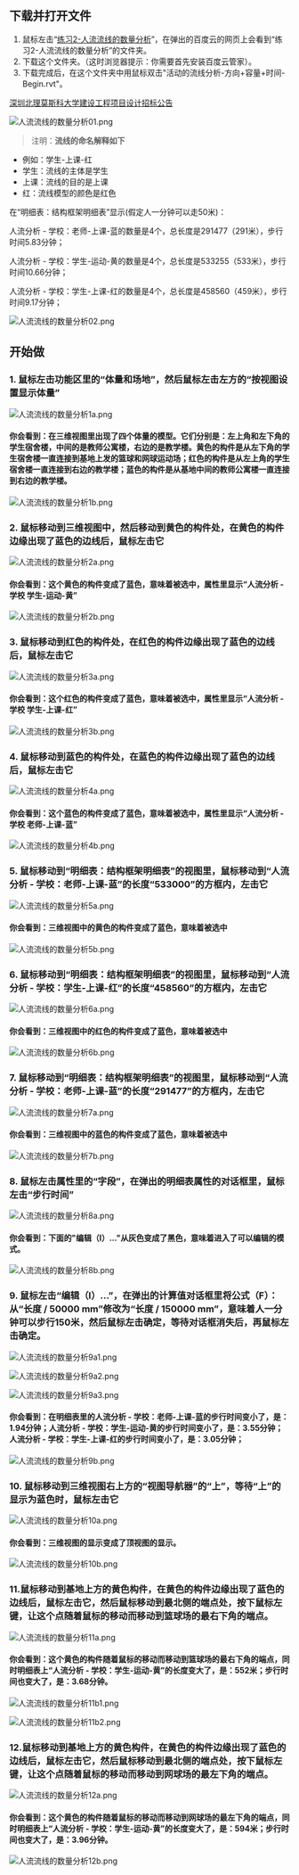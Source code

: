 ## 下载并打开文件

1. 鼠标左击“[练习2-人流流线的数量分析](http://pan.baidu.com/s/1dEbgkXN)”，在弹出的百度云的网页上会看到“练习2-人流流线的数量分析”的文件夹。
2. 下载这个文件夹。（这时浏览器提示：你需要首先安装百度云管家）。
3. 下载完成后，在这个文件夹中用鼠标双击"活动的流线分析-方向+容量+时间-Begin.rvt"。

[深圳北理莫斯科大学建设工程项目设计招标公告](http://www.urcities.com/CallForBid/20150112/14230.html)

![人流流线的数量分析01.png](/images/人流流线的数量分析/人流流线的数量分析01.png)

> 注明：**流线的命名解释如下**
> 
- 例如：学生-上课-红
- 学生：流线的主体是学生
- 上课：流线的目的是上课
- 红：流线模型的颜色是红色

在“明细表：结构框架明细表”显示(假定人一分钟可以走50米)：

人流分析 - 学校：老师-上课-蓝的数量是4个，总长度是291477（291米），步行时间5.83分钟；

人流分析 - 学校：学生-运动-黄的数量是4个，总长度是533255（533米），步行时间10.66分钟；

人流分析 - 学校：学生-上课-红的数量是4个，总长度是458560（459米），步行时间9.17分钟；

![人流流线的数量分析02.png](/images/人流流线的数量分析/人流流线的数量分析02.png)



## 开始做

### 1. 鼠标左击功能区里的“体量和场地”，然后鼠标左击左方的“按视图设置显示体量”

![人流流线的数量分析1a.png](/images/人流流线的数量分析/人流流线的数量分析1a.png)

#### 你会看到：在三维视图里出现了四个体量的模型。它们分别是：左上角和左下角的学生宿舍楼，中间的是教师公寓楼，右边的是教学楼。黄色的构件是从左下角的学生宿舍楼一直连接到基地上发的篮球和网球运动场；红色的构件是从左上角的学生宿舍楼一直连接到右边的教学楼；蓝色的构件是从基地中间的教师公寓楼一直连接到右边的教学楼。

![人流流线的数量分析1b.png](/images/人流流线的数量分析/人流流线的数量分析1b.png)

### 2. 鼠标移动到三维视图中，然后移动到黄色的构件处，在黄色的构件边缘出现了蓝色的边线后，鼠标左击它

![人流流线的数量分析2a.png](/images/人流流线的数量分析/人流流线的数量分析2a.png)

#### 你会看到：这个黄色的构件变成了蓝色，意味着被选中，属性里显示“人流分析 - 学校 学生-运动-黄”

![人流流线的数量分析2b.png](/images/人流流线的数量分析/人流流线的数量分析2b.png)

### 3. 鼠标移动到红色的构件处，在红色的构件边缘出现了蓝色的边线后，鼠标左击它

![人流流线的数量分析3a.png](/images/人流流线的数量分析/人流流线的数量分析3a.png)

#### 你会看到：这个红色的构件变成了蓝色，意味着被选中，属性里显示“人流分析 - 学校 学生-上课-红”

![人流流线的数量分析3b.png](/images/人流流线的数量分析/人流流线的数量分析3b.png)

### 4. 鼠标移动到蓝色的构件处，在蓝色的构件边缘出现了蓝色的边线后，鼠标左击它

![人流流线的数量分析4a.png](/images/人流流线的数量分析/人流流线的数量分析4a.png)

#### 你会看到：这个蓝色的构件变成了蓝色，意味着被选中，属性里显示“人流分析 - 学校 老师-上课-蓝”

![人流流线的数量分析4b.png](/images/人流流线的数量分析/人流流线的数量分析4b.png)

### 5. 鼠标移动到“明细表：结构框架明细表”的视图里，鼠标移动到“人流分析 - 学校：老师-上课-蓝”的长度“533000”的方框内，左击它

![人流流线的数量分析5a.png](/images/人流流线的数量分析/人流流线的数量分析5a.png)

#### 你会看到：三维视图中的黄色的构件变成了蓝色，意味着被选中

![人流流线的数量分析5b.png](/images/人流流线的数量分析/人流流线的数量分析5b.png)

### 6. 鼠标移动到“明细表：结构框架明细表”的视图里，鼠标移动到“人流分析 - 学校：学生-上课-红”的长度“458560”的方框内，左击它

![人流流线的数量分析6a.png](/images/人流流线的数量分析/人流流线的数量分析6a.png)

#### 你会看到：三维视图中的红色的构件变成了蓝色，意味着被选中

![人流流线的数量分析6b.png](/images/人流流线的数量分析/人流流线的数量分析6b.png)

### 7. 鼠标移动到“明细表：结构框架明细表”的视图里，鼠标移动到“人流分析 - 学校：老师-上课-蓝”的长度“291477”的方框内，左击它

![人流流线的数量分析7a.png](/images/人流流线的数量分析/人流流线的数量分析7a.png)

#### 你会看到：三维视图中的蓝色的构件变成了蓝色，意味着被选中

![人流流线的数量分析7b.png](/images/人流流线的数量分析/人流流线的数量分析7b.png)

### 8. 鼠标左击属性里的“字段”，在弹出的明细表属性的对话框里，鼠标左击“步行时间”

![人流流线的数量分析8a.png](/images/人流流线的数量分析/人流流线的数量分析8a.png)

#### 你会看到：下面的"编辑（I）..."从灰色变成了黑色，意味着进入了可以编辑的模式。

![人流流线的数量分析8b.png](/images/人流流线的数量分析/人流流线的数量分析8b.png)

### 9. 鼠标左击“编辑（I）...”，在弹出的计算值对话框里将公式（F）：从“长度 / 50000 mm”修改为“长度 / 150000 mm”，意味着人一分钟可以步行150米，然后鼠标左击确定，等待对话框消失后，再鼠标左击确定。

![人流流线的数量分析9a1.png](/images/人流流线的数量分析/人流流线的数量分析9a1.png)

![人流流线的数量分析9a2.png](/images/人流流线的数量分析/人流流线的数量分析9a2.png)

![人流流线的数量分析9a3.png](/images/人流流线的数量分析/人流流线的数量分析9a3.png)

#### 你会看到：在明细表里的人流分析 - 学校：老师-上课-蓝的步行时间变小了，是：1.94分钟；人流分析 - 学校：学生-运动-黄的步行时间变小了，是：3.55分钟；人流分析 - 学校：学生-上课-红的步行时间变小了，是：3.05分钟；

![人流流线的数量分析9b.png](/images/人流流线的数量分析/人流流线的数量分析9b.png)

### 10. 鼠标移动到三维视图右上方的“视图导航器”的“上”，等待“上”的显示为蓝色时，鼠标左击它

![人流流线的数量分析10a.png](/images/人流流线的数量分析/人流流线的数量分析10a.png)

#### 你会看到：三维视图的显示变成了顶视图的显示。

![人流流线的数量分析10b.png](/images/人流流线的数量分析/人流流线的数量分析10b.png)

### 11.鼠标移动到基地上方的黄色构件，在黄色的构件边缘出现了蓝色的边线后，鼠标左击它，然后鼠标移动到最北侧的端点处，按下鼠标左键，让这个点随着鼠标的移动而移动到篮球场的最右下角的端点。

![人流流线的数量分析11a.png](/images/人流流线的数量分析/人流流线的数量分析11a.png)

#### 你会看到：这个黄色的构件随着鼠标的移动而移动到篮球场的最右下角的端点，同时明细表上“人流分析 - 学校：学生-运动-黄”的长度变大了，是：552米；步行时间也变大了，是：3.68分钟。

![人流流线的数量分析11b1.png](/images/人流流线的数量分析/人流流线的数量分析11b1.png)

![人流流线的数量分析11b2.png](/images/人流流线的数量分析/人流流线的数量分析11b2.png)

### 12.鼠标移动到基地上方的黄色构件，在黄色的构件边缘出现了蓝色的边线后，鼠标左击它，然后鼠标移动到最北侧的端点处，按下鼠标左键，让这个点随着鼠标的移动而移动到网球场的最左下角的端点。

![人流流线的数量分析12a.png](/images/人流流线的数量分析/人流流线的数量分析12a.png)

#### 你会看到：这个黄色的构件随着鼠标的移动而移动到网球场的最左下角的端点，同时明细表上“人流分析 - 学校：学生-运动-黄”的长度变大了，是：594米；步行时间也变大了，是：3.96分钟。

![人流流线的数量分析12b.png](/images/人流流线的数量分析/人流流线的数量分析12b.png)